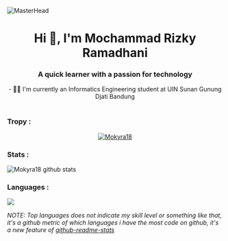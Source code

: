 ![MasterHead](https://camo.githubusercontent.com/5dc6ee33381917e41fc9c4951799268998f11a9b864399bf79a0842e4f9b194d/68747470733a2f2f692e696d6775722e636f6d2f315a76566b44632e676966)
<h1 align="center">Hi 👋, I'm Mochammad Rizky Ramadhani</h1>
<div align="center">
  <h3 align="center">A quick learner with a passion for technology</h3>
  - 👨‍🎓 I'm currently an Informatics Engineering student at UIN Sunan Gunung Djati Bandung 
</div><br>

### Tropy :
<p align="center"> <a href="https://github.com/ryo-ma/github-profile-trophy"><img src="https://github-profile-trophy.vercel.app/?username=Mokyra18" alt="Mokyra18" /></a> </p>

### Stats :
<img align="center" src="https://github-readme-stats.vercel.app/api?username=Mokyra18&show_icons=true&include_all_commits=true&theme=default" alt="Mokyra18 github stats"/>

### Languages :
<img align="left" src="https://github-readme-stats.vercel.app/api/top-langs/?username=Mokyra18&layout=compact&theme=default"/>

<br>

*NOTE: Top languages does not indicate my skill level or something like that, it's a github metric of which languages i have the most code on github, it's a new feature of [github-readme-stats](https://github.com/anuraghazra/github-readme-stats)*
